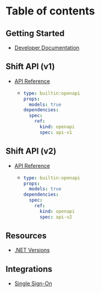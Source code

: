 # Table of contents

## Getting Started

* [Developer Documentation](README.md)

## Shift API (v1)

* [API Reference](shift-iq-api/api-reference/README.md)
  * ```yaml
    type: builtin:openapi
    props:
      models: true
    dependencies:
      spec:
        ref:
          kind: openapi
          spec: api-v1
    ```

## Shift API (v2)

* [API Reference](shift-api-v2/api-reference/README.md)
  * ```yaml
    type: builtin:openapi
    props:
      models: true
    dependencies:
      spec:
        ref:
          kind: openapi
          spec: api-v2
    ```

## Resources

* [.NET Versions](<README (1).md>)

## Integrations

* [Single Sign-On](integrations/single-sign-on.md)
